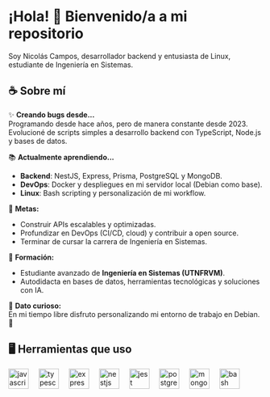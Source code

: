 # ¡Hola! 👋 Bienvenido/a a mi repositorio

Soy Nicolás Campos, desarrollador backend y entusiasta de Linux, estudiante de Ingeniería en Sistemas.

## ☕ Sobre mí

✨ **Creando bugs desde...**  
Programando desde hace años, pero de manera constante desde 2023. Evolucioné de scripts simples a desarrollo backend con TypeScript, Node.js y bases de datos.  

📚 **Actualmente aprendiendo...**  
- **Backend**: NestJS, Express, Prisma, PostgreSQL y MongoDB.  
- **DevOps**: Docker y despliegues en mi servidor local (Debian como base).  
- **Linux**: Bash scripting y personalización de mi workflow.  

🎯 **Metas:**  
- Construir APIs escalables y optimizadas.  
- Profundizar en DevOps (CI/CD, cloud) y contribuir a open source.  
- Terminar de cursar la carrera de Ingeniería en Sistemas.  

📖 **Formación:**  
- Estudiante avanzado de **Ingeniería en Sistemas (UTNFRVM)**.  
- Autodidacta en bases de datos, herramientas tecnológicas y soluciones con IA.  

🎲 **Dato curioso:**  
En mi tiempo libre disfruto personalizando mi entorno de trabajo en Debian. 🐧  

## 🖥️ Herramientas que uso

<div align="left">
  <img src="https://cdn.jsdelivr.net/gh/devicons/devicon/icons/javascript/javascript-original.svg" height="40" alt="javascript logo" />
  <img width="12" />
  <img src="https://cdn.jsdelivr.net/gh/devicons/devicon/icons/typescript/typescript-original.svg" height="40" alt="typescript logo" />
  <img width="12" />
  <img src="https://cdn.jsdelivr.net/gh/devicons/devicon/icons/express/express-original.svg" height="40" alt="express logo" />
  <img width="12" />
  <img src="https://cdn.jsdelivr.net/gh/devicons/devicon/icons/nestjs/nestjs-original.svg" height="40" alt="nestjs logo" />
  <img width="12" />
  <img src="https://cdn.jsdelivr.net/gh/devicons/devicon/icons/jest/jest-plain.svg" height="40" alt="jest logo" />
  <img width="12" />
  <img src="https://cdn.jsdelivr.net/gh/devicons/devicon/icons/postgresql/postgresql-original.svg" height="40" alt="postgresql logo" />
  <img width="12" />
  <img src="https://cdn.jsdelivr.net/gh/devicons/devicon/icons/mongodb/mongodb-original.svg" height="40" alt="mongodb logo" />
  <img width="12" />
  <img src="https://cdn.jsdelivr.net/gh/devicons/devicon/icons/bash/bash-original.svg" height="40" alt="bash logo" />
</div>
